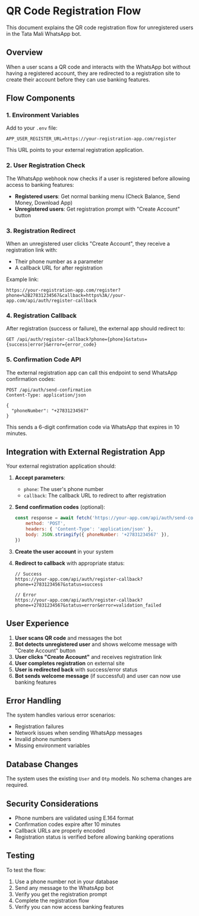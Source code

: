 # QR Code Registration Flow

This document explains the QR code registration flow for unregistered users in the Tata Mali WhatsApp bot.

## Overview

When a user scans a QR code and interacts with the WhatsApp bot without having a registered account, they are redirected to a registration site to create their account before they can use banking features.

## Flow Components

### 1. Environment Variables

Add to your `.env` file:

```
APP_USER_REGISTER_URL=https://your-registration-app.com/register
```

This URL points to your external registration application.

### 2. User Registration Check

The WhatsApp webhook now checks if a user is registered before allowing access to banking features:

-   **Registered users**: Get normal banking menu (Check Balance, Send Money, Download App)
-   **Unregistered users**: Get registration prompt with "Create Account" button

### 3. Registration Redirect

When an unregistered user clicks "Create Account", they receive a registration link with:

-   Their phone number as a parameter
-   A callback URL for after registration

Example link:

```
https://your-registration-app.com/register?phone=%2B27831234567&callback=https%3A//your-app.com/api/auth/register-callback
```

### 4. Registration Callback

After registration (success or failure), the external app should redirect to:

```
GET /api/auth/register-callback?phone={phone}&status={success|error}&error={error_code}
```

### 5. Confirmation Code API

The external registration app can call this endpoint to send WhatsApp confirmation codes:

```
POST /api/auth/send-confirmation
Content-Type: application/json

{
  "phoneNumber": "+27831234567"
}
```

This sends a 6-digit confirmation code via WhatsApp that expires in 10 minutes.

## Integration with External Registration App

Your external registration application should:

1. **Accept parameters**:

    - `phone`: The user's phone number
    - `callback`: The callback URL to redirect to after registration

2. **Send confirmation codes** (optional):

    ```javascript
    const response = await fetch('https://your-app.com/api/auth/send-confirmation', {
        method: 'POST',
        headers: { 'Content-Type': 'application/json' },
        body: JSON.stringify({ phoneNumber: '+27831234567' }),
    })
    ```

3. **Create the user account** in your system

4. **Redirect to callback** with appropriate status:

    ```
    // Success
    https://your-app.com/api/auth/register-callback?phone=+27831234567&status=success

    // Error
    https://your-app.com/api/auth/register-callback?phone=+27831234567&status=error&error=validation_failed
    ```

## User Experience

1. **User scans QR code** and messages the bot
2. **Bot detects unregistered user** and shows welcome message with "Create Account" button
3. **User clicks "Create Account"** and receives registration link
4. **User completes registration** on external site
5. **User is redirected back** with success/error status
6. **Bot sends welcome message** (if successful) and user can now use banking features

## Error Handling

The system handles various error scenarios:

-   Registration failures
-   Network issues when sending WhatsApp messages
-   Invalid phone numbers
-   Missing environment variables

## Database Changes

The system uses the existing `User` and `Otp` models. No schema changes are required.

## Security Considerations

-   Phone numbers are validated using E.164 format
-   Confirmation codes expire after 10 minutes
-   Callback URLs are properly encoded
-   Registration status is verified before allowing banking operations

## Testing

To test the flow:

1. Use a phone number not in your database
2. Send any message to the WhatsApp bot
3. Verify you get the registration prompt
4. Complete the registration flow
5. Verify you can now access banking features
